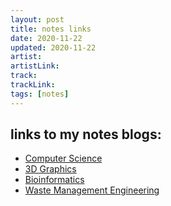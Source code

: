 ```yaml
---
layout: post
title: notes links
date: 2020-11-22
updated: 2020-11-22
artist: 
artistLink: 
track: 
trackLink: 
tags: [notes]
---
```



## links to my notes blogs:

- [Computer Science](https://nmc-ossu-cs.netlify.app/)
- [3D Graphics](https://nmc-graphics.netlify.app/)
- [Bioinformatics](https://nmc-ossu-bi.netlify.app/)
- [Waste Management Engineering](https://nmc-wme.netlify.app/)
